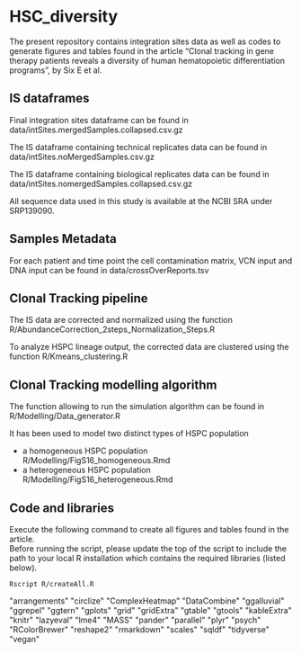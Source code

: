 # HSC_diversity

The present repository contains integration sites data as well as codes to generate figures 
and tables found in the article “Clonal tracking in gene therapy patients reveals a diversity 
of human hematopoietic differentiation programs”, by Six E et al.


## IS dataframes ##
Final integration sites dataframe can be found in data/intSites.mergedSamples.collapsed.csv.gz

The IS dataframe containing technical replicates data can be found in data/intSites.noMergedSamples.csv.gz

The IS dataframe containing biological replicates data can be found in data/intSites.nomergedSamples.collapsed.csv.gz

All sequence data used in this study is available at the NCBI SRA under SRP139090.

## Samples Metadata ##
For each patient and time point the cell contamination matrix, VCN input and DNA input can be found in data/crossOverReports.tsv

## Clonal Tracking pipeline ##
The IS data are corrected and normalized using the function R/AbundanceCorrection_2steps_Normalization_Steps.R

To analyze HSPC lineage output, the corrected data are clustered using the function R/Kmeans_clustering.R

## Clonal Tracking modelling algorithm ##
The function allowing to run the simulation algorithm can be found in R/Modelling/Data_generator.R

It has been used to model two distinct types of HSPC population
- a homogeneous HSPC population R/Modelling/FigS16_homogeneous.Rmd
- a heterogeneous HSPC population R/Modelling/FigS16_heterogeneous.Rmd

## Code and libraries ##
Execute the following command to create all figures and tables found in the article.  
Before running the script, please update the top of the script to include the path 
to your local R installation which contains the required libraries (listed below).

```
Rscript R/createAll.R
```

 "arrangements"
 "circlize" 
 "ComplexHeatmap" 
 "DataCombine" 
 "ggalluvial"
 "ggrepel" 
 "ggtern" 
 "gplots" 
 "grid" 
 "gridExtra"
 "gtable" 
 "gtools" 
 "kableExtra" 
 "knitr" 
 "lazyeval"
 "lme4" 
 "MASS"
 "pander" 
 "parallel" 
 "plyr"
"psych" 
"RColorBrewer" 
"reshape2" 
"rmarkdown" 
"scales"
 "sqldf" 
 "tidyverse" 
 "vegan" 